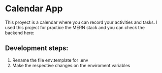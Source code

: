 # Calendar App 
This proyect is a calendar where you can record your activities and tasks.
I used this project for practice the MERN stack and you can check the backend here: 


## Development steps:

1. Rename the file env.template for .env
2. Make the respective changes on the enviroment variables
